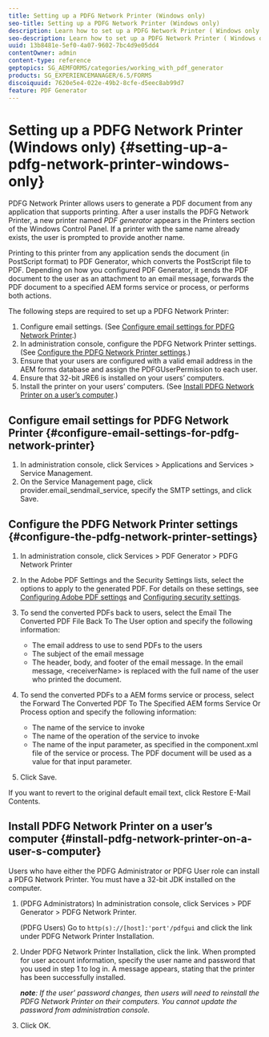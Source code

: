 ```yaml
---
title: Setting up a PDFG Network Printer (Windows only)
seo-title: Setting up a PDFG Network Printer (Windows only)
description: Learn how to set up a PDFG Network Printer ( Windows only )
seo-description: Learn how to set up a PDFG Network Printer ( Windows only )
uuid: 13b8481e-5ef0-4a07-9602-7bc4d9e05dd4
contentOwner: admin
content-type: reference
geptopics: SG_AEMFORMS/categories/working_with_pdf_generator
products: SG_EXPERIENCEMANAGER/6.5/FORMS
discoiquuid: 7620e5e4-022e-49b2-8cfe-d5eec8ab99d7
feature: PDF Generator
---
```


# Setting up a PDFG Network Printer (Windows only) {#setting-up-a-pdfg-network-printer-windows-only}

PDFG Network Printer allows users to generate a PDF document from any application that supports printing. After a user installs the PDFG Network Printer, a new printer named *PDF generator* appears in the Printers section of the Windows Control Panel. If a printer with the same name already exists, the user is prompted to provide another name.

Printing to this printer from any application sends the document (in PostScript format) to PDF Generator, which converts the PostScript file to PDF. Depending on how you configured PDF Generator, it sends the PDF document to the user as an attachment to an email message, forwards the PDF document to a specified AEM forms service or process, or performs both actions.

The following steps are required to set up a PDFG Network Printer:

1. Configure email settings. (See [Configure email settings for PDFG Network Printer](setting-pdfg-network-printer-windows.md#configure-email-settings-for-pdfg-network-printer).)
1. In administration console, configure the PDFG Network Printer settings. (See [Configure the PDFG Network Printer settings](setting-pdfg-network-printer-windows.md#configure-the-pdfg-network-printer-settings).)
1. Ensure that your users are configured with a valid email address in the AEM forms database and assign the PDFGUserPermission to each user. <!-- Fix broken link See Setting up and organizing users -->
1. Ensure that 32-bit JRE6 is installed on your users’ computers.
1. Install the printer on your users’ computers. (See [Install PDFG Network Printer on a user’s computer](setting-pdfg-network-printer-windows.md#install-pdfg-network-printer-on-a-user-s-computer).)

## Configure email settings for PDFG Network Printer {#configure-email-settings-for-pdfg-network-printer}

1. In administration console, click Services &gt; Applications and Services &gt; Service Management.
1. On the Service Management page, click provider.email_sendmail_service, specify the SMTP settings, and click Save.

## Configure the PDFG Network Printer settings {#configure-the-pdfg-network-printer-settings}

1. In administration console, click Services &gt; PDF Generator &gt; PDFG Network Printer
1. In the Adobe PDF Settings and the Security Settings lists, select the options to apply to the generated PDF. For details on these settings, see [Configuring Adobe PDF settings](/help/forms/using/admin-help/configuring-pdf-settings.md#configuring-adobe-pdf-settings) and [Configuring security settings](/help/forms/using/admin-help/configuring-security-settings.md#configuring-security-settings).
1. To send the converted PDFs back to users, select the Email The Converted PDF File Back To The User option and specify the following information:

    * The email address to use to send PDFs to the users
    * The subject of the email message
    * The header, body, and footer of the email message. In the email message, &lt;receiverName&gt; is replaced with the full name of the user who printed the document.

1. To send the converted PDFs to a AEM forms service or process, select the Forward The Converted PDF To The Specified AEM forms Service Or Process option and specify the following information:

    * The name of the service to invoke
    * The name of the operation of the service to invoke
    * The name of the input parameter, as specified in the component.xml file of the service or process. The PDF document will be used as a value for that input parameter.

1. Click Save.

If you want to revert to the original default email text, click Restore E-Mail Contents.

## Install PDFG Network Printer on a user’s computer {#install-pdfg-network-printer-on-a-user-s-computer}

Users who have either the PDFG Administrator or PDFG User role can install a PDFG Network Printer. You must have a 32-bit JDK installed on the computer.

1. (PDFG Administrators) In administration console, click Services &gt; PDF Generator &gt; PDFG Network Printer.

   (PDFG Users) Go to `http(s)://[host]:'port'/pdfgui` and click the link under PDFG Network Printer Installation.

1. Under PDFG Network Printer Installation, click the link. When prompted for user account information, specify the user name and password that you used in step 1 to log in. A message appears, stating that the printer has been successfully installed.

   ***note**: If the user’ password changes, then users will need to reinstall the PDFG Network Printer on their computers. You cannot update the password from administration console.*

1. Click OK.

